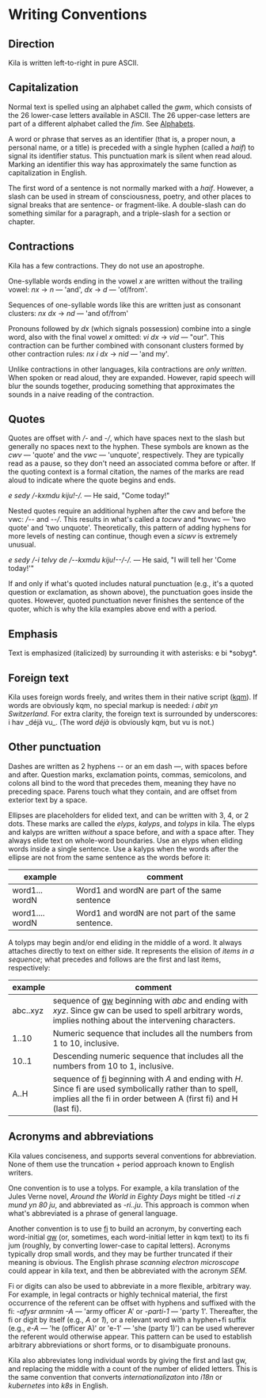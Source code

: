 # Writing Conventions

## Direction
Kila is written left-to-right in pure ASCII.

## Capitalization
Normal text is spelled using an alphabet called the *gwm*, which consists of the 26 lower-case letters available in ASCII. The 26 upper-case letters are part of a different alphabet called the *fim*. See [Alphabets](alphabets.md).

A word or phrase that serves as an identifier (that is, a proper noun, a personal name, or a title) is preceded with a single hyphen (called a *haif*) to signal its identifier status. This punctuation mark is silent when read aloud. Marking an identifier this way has approximately the same function as capitalization in English.

The first word of a sentence is not normally marked with a *haif*. However, a slash can be used in stream of consciousness, poetry, and other places to signal breaks that are sentence- or fragment-like. A double-slash can do something similar for a paragraph, and a triple-slash for a section or chapter.

## Contractions
Kila has a few contractions. They do not use an apostrophe.

One-syllable words ending in the vowel *x* are written without the trailing vowel: *nx* &rarr; *n* &mdash; 'and', *dx* &rarr; *d* &mdash; 'of/from'.

Sequences of one-syllable words like this are written just as consonant clusters: *nx dx* &rarr; *nd* &mdash; 'and of/from'

Pronouns followed by *dx* (which signals possession) combine into a single word, also with the final vowel *x* omitted: *vi dx* &rarr; *vid* &mdash; "our". This contraction can be further combined with consonant clusters formed by other contraction rules: *nx i dx* &rarr; *nid* &mdash; 'and my'.

Unlike contractions in other languages, kila contractions are *only written*. When spoken or read aloud, they are expanded. However, rapid speech will blur the sounds together, producing something that approximates the sounds in a naive reading of the contraction.

## Quotes
Quotes are offset with */-* and *-/*, which have spaces next to the slash but generally no spaces next to the hyphen. These symbols are known as the *cwv* &mdash; 'quote' and the *vwc* &mdash; 'unquote', respectively. They are typically read as a pause, so they don't need an associated comma before or after. If the quoting context is a formal citation, the names of the marks are read aloud to indicate where the quote begins and ends. 

*e sedy /-kxmdu kiju!-/.* &mdash; He said, "Come today!"

Nested quotes require an additional hyphen after the cwv and before the vwc: */--* and *--/*. This results in what's called a *tocwv* and *tovwc &mdash; 'two quote' and 'two unquote'. Theoretically, this pattern of adding hyphens for more levels of nesting can continue, though even a *sicwv* is extremely unusual.

*e sedy /-i telvy de /--kxmdu kiju!--/-/.* &mdash; He said, "I will tell her 'Come today!'"

If and only if what's quoted includes natural punctuation (e.g., it's a quoted question or exclamation, as shown above), the punctuation goes inside the quotes. However, quoted punctuation never finishes the sentence of the quoter, which is why the kila examples above end with a period.

## Emphasis
Text is emphasized (italicized) by surrounding it with asterisks: e bi \*sobyg\*.

## Foreign text
Kila uses foreign words freely, and writes them in their native script ([kqm](alphabets.md#kqm)). If words are obviously kqm, no special markup is needed: *i abit yn Switzerland*. For extra clarity, the foreign text is surrounded by underscores: i hav \_déjà vu\_. (The word *déjà* is obviously kqm, but vu is not.) 

## Other punctuation
Dashes are written as 2 hyphens -- or an em dash &mdash;, with spaces before and after. Question marks, exclamation points, commas, semicolons, and colons all bind to the word that precedes them, meaning they have no preceding space. Parens touch what they contain, and are offset from exterior text by a space.

Ellipses are placeholders for elided text, and can be written with 3, 4, or 2 dots. These marks are called the *elyps*, *kalyps*, and *tolyps* in kila. The elyps and kalyps are written *without* a space before, and *with* a space after. They always elide text on whole-word boundaries. Use an elyps when eliding words inside a single sentence. Use a kalyps when the words after the ellipse are not from the same sentence as the words before it:

example | comment
--- | ---
word1... wordN | Word1 and wordN are part of the same sentence
word1.... wordN | Word1 and wordN are not part of the same sentence.

A tolyps may begin and/or end eliding in the middle of a word. It always attaches directly to text on either side. It represents the elision of *items in a sequence*; what precedes and follows are the first and last items, respectively:

example | comment
--- | ---
abc..xyz | sequence of [gw](alphabets.md#gwm) beginning with *abc* and ending with *xyz*. Since gw can be used to spell arbitrary words, implies nothing about the intervening characters.
1..10 | Numeric sequence that includes all the numbers from 1 to 10, inclusive.
10..1 | Descending numeric sequence that includes all the numbers from 10 to 1, inclusive.
A..H | sequence of [fi](alphabets.md#fim) beginning with *A* and ending with *H*. Since fi are used symbolically rather than to spell, implies all the fi in order between A (first fi) and H (last fi). 

## Acronyms and abbreviations
Kila values conciseness, and supports several conventions for abbreviation. None of them use the truncation + period approach known to English writers.

One convention is to use a tolyps. For example, a kila translation of the Jules Verne novel, *Around the World in Eighty Days* might be titled *-ri z mund yn 80 ju*, and abbreviated as *-ri..ju*. This approach is common when what's abbreviated is a phrase of general language.

Another convention is to use [fi](alphabets.md#fim) to build an acronym, by converting each word-initial [gw](alphabets.md#gw) (or, sometimes, each word-initial letter in kqm text) to its fi jum (roughly, by converting lower-case to capital letters). Acronyms typically drop small words, and they may be further truncated if their meaning is obvious. The English phrase *scanning electron microscope* could appear in kila text, and then be abbreviated with the acronym *SEM*.

Fi or digits can also be used to abbreviate in a more flexible, arbitrary way. For example, in legal contracts or highly technical material, the first occurrence of the referent can be offset with hyphens and suffixed with the fi: *-afysr armnim -A* &mdash; 'army officer A' or *-parti-1* &mdash; 'party 1'. Thereafter, the fi or digit by itself (e.g., *A* or *1*), or a relevant word with a hyphen+fi suffix (e.g., *e-A* &mdash; 'he (officer A)' or 'e-1' &mdash; 'she (party 1)') can be used wherever the referent would otherwise appear. This pattern can be used to establish arbitrary abbreviations or short forms, or to disambiguate pronouns.

Kila also abbreviates long individual words by giving the first and last gw, and replacing the middle with a count of the number of elided letters. This is the same convention that converts *internationalizaton* into *i18n* or *kubernetes* into *k8s* in English.
